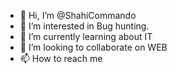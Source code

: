 - 👋 Hi, I’m @ShahiCommando
- 👀 I’m interested in Bug hunting.
- 🌱 I’m currently learning about IT
- 💞️ I’m looking to collaborate on WEB
- 📫 How to reach me 

<!---
ShahiCommando/ShahiCommando is a ✨ special ✨ repository because its `README.md` (this file) appears on your GitHub profile.
You can click the Preview link to take a look at your changes.
--->
